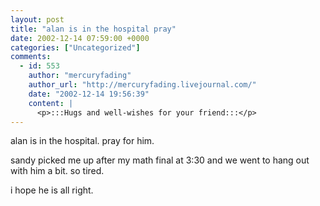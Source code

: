 ```yaml
---
layout: post
title: "alan is in the hospital pray"
date: 2002-12-14 07:59:00 +0000
categories: ["Uncategorized"]
comments:
  - id: 553
    author: "mercuryfading"
    author_url: "http://mercuryfading.livejournal.com/"
    date: "2002-12-14 19:56:39"
    content: |
      <p>:::Hugs and well-wishes for your friend:::</p>
---
```


alan is in the hospital. pray for him.

sandy picked me up after my math final at 3:30 and we went to hang out with him a bit. so tired.

i hope he is all right.